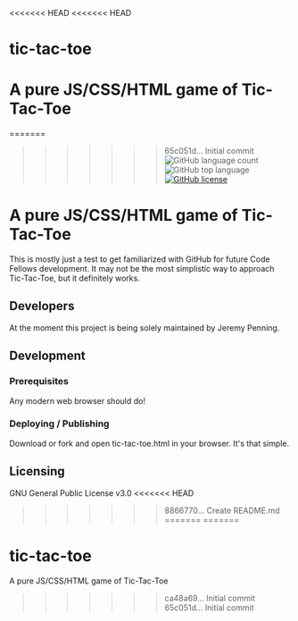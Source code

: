 <<<<<<< HEAD
<<<<<<< HEAD
# tic-tac-toe
A pure JS/CSS/HTML game of Tic-Tac-Toe
=======
=======
>>>>>>> 65c051d... Initial commit
![GitHub language count](https://img.shields.io/github/languages/count/pixeljava/tic-tac-toe) ![GitHub top language](https://img.shields.io/github/languages/top/pixeljava/tic-tac-toe) [![GitHub license](https://img.shields.io/badge/license-MIT-blue.svg?style=flat-square)](https://github.com/your/your-project/blob/master/LICENSE)
# A pure JS/CSS/HTML game of Tic-Tac-Toe

This is mostly just a test to get familiarized with GitHub for future Code Fellows development.
It may not be the most simplistic way to approach Tic-Tac-Toe, but it definitely works.

## Developers
At the moment this project is being solely maintained by Jeremy Penning.

## Development

### Prerequisites
Any modern web browser should do!

### Deploying / Publishing
Download or fork and open tic-tac-toe.html in your browser. It's that simple.

## Licensing
GNU General Public License v3.0
<<<<<<< HEAD
>>>>>>> 8866770... Create README.md
=======
=======
# tic-tac-toe
A pure JS/CSS/HTML game of Tic-Tac-Toe
>>>>>>> ca48a69... Initial commit
>>>>>>> 65c051d... Initial commit
